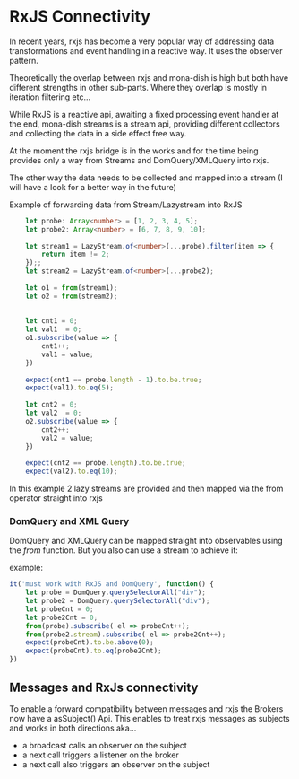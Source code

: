 # RxJS Connectivity
In recent years, rxjs has become a very popular
way of addressing data transformations and event handling
in a reactive way.
It uses the observer pattern.

Theoretically the overlap between rxjs and mona-dish is high
but both have different strengths in other sub-parts.
Where they overlap is mostly in iteration filtering etc...

While RxJS is a reactive api, awaiting a fixed 
processing event handler at the end, mona-dish streams
is a stream api, providing different collectors
and collecting the data in a side effect free way.

At the moment the rxjs bridge is in the works and for the
time being provides only a way from Streams and DomQuery/XMLQuery into rxjs.

The other way the data needs to be collected and mapped into
a stream (I will have a look for a better way in the future)


Example of forwarding data from Stream/Lazystream into RxJS
````typescript
    let probe: Array<number> = [1, 2, 3, 4, 5];
    let probe2: Array<number> = [6, 7, 8, 9, 10];
    
    let stream1 = LazyStream.of<number>(...probe).filter(item => {
        return item != 2;
    });;
    let stream2 = LazyStream.of<number>(...probe2);
    
    let o1 = from(stream1);
    let o2 = from(stream2);
    
    
    let cnt1 = 0;
    let val1  = 0;
    o1.subscribe(value => {
        cnt1++;
        val1 = value;
    })
    
    expect(cnt1 == probe.length - 1).to.be.true;
    expect(val1).to.eq(5);
    
    let cnt2 = 0;
    let val2  = 0;
    o2.subscribe(value => {
        cnt2++;
        val2 = value;
    })
    
    expect(cnt2 == probe.length).to.be.true;
    expect(val2).to.eq(10);
 ````
In this example 2 lazy streams are provided
and then mapped via the from operator straight into rxjs


### DomQuery and XML Query

DomQuery and XMLQuery can be mapped straight into observables using
the *from* function. But you also can use a stream
to achieve it:

example:
```typescript
it('must work with RxJS and DomQuery', function() {
    let probe = DomQuery.querySelectorAll("div");
    let probe2 = DomQuery.querySelectorAll("div");
    let probeCnt = 0;
    let probe2Cnt = 0;
    from(probe).subscribe( el => probeCnt++);
    from(probe2.stream).subscribe( el => probe2Cnt++);
    expect(probeCnt).to.be.above(0);
    expect(probeCnt).to.eq(probe2Cnt);
})
```

## Messages and RxJs connectivity

To enable a forward compatibility between messages and rxjs
the Brokers now have a asSubject(<channel>) Api.
This enables to treat rxjs messages as subjects and works in both directions
aka... 

* a broadcast calls an observer on the subject
* a next call triggers a listener on the broker
* a next call also triggers an observer on the subject



